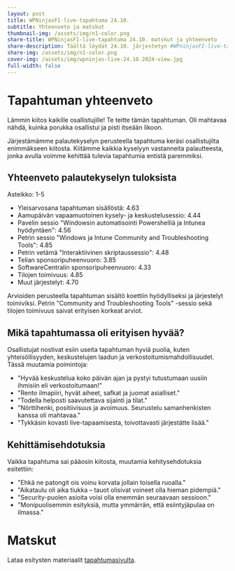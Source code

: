 ```yaml
---
layout: post
title: WPNinjasFI-live-tapahtuma 24.10.
subtitle: Yhteenveto ja matskut
thumbnail-img: /assets/img/n1-color.png
share-title: WPNinjasFI-live-tapahtuma 24.10. matskut ja yhteenveto
share-description: Täältä löydät 24.10. järjestetyn #WPninjasFI-live-tapahtuman jaettavat matkskut sekä yhteenvedon tilaisuudesta 🥷
share-img: /assets/img/n1-color.png
cover-img: /assets/img/wpninjas-live-24.10.2024-view.jpg
full-width: false
--- 
```

# Tapahtuman yhteenveto
Lämmin kiitos kaikille osallistujille! Te teitte tämän tapahtuman. Oli mahtavaa nähdä, kuinka porukka osallistui ja pisti itseään likoon.

Järjestämämme palautekyselyn perusteella tapahtuma keräsi osallistujilta enimmäkseen kiitosta. Kiitämme kaikkia kyselyyn vastanneita palautteesta, jonka avulla voimme kehittää tulevia tapahtumia entistä paremmiksi.

## Yhteenveto palautekyselyn tuloksista
Asteikko: 1-5

- Yleisarvosana tapahtuman sisällöstä: 4.63
- Aamupäivän vapaamuotoinen kysely- ja keskustelusessio: 4.44
- Pavelin sessio "Windowsin automatisointi Powershelliä ja Intunea hyödyntäen": 4.56
- Petrin sessio "Windows ja Intune Community and Troubleshooting Tools": 4.85
- Petrin vetämä "Interaktiivinen skriptaussessio": 4.48
- Telian sponsoripuheenvuoro: 3.85
- SoftwareCentralin sponsoripuheenvuoro: 4.33
- Tilojen toimivuus: 4.85
- Muut järjestelyt: 4.70
  
Arvioiden perusteella tapahtuman sisältö koettiin hyödylliseksi ja järjestelyt toimiviksi. Petrin "Community and Troubleshooting Tools" -sessio sekä tilojen toimivuus saivat erityisen korkeat arviot.

## Mikä tapahtumassa oli erityisen hyvää?
Osallistujat nostivat esiin useita tapahtuman hyviä puolia, kuten yhteisöllisyyden, keskustelujen laadun ja verkostoitumismahdollisuudet. Tässä muutamia poimintoja:

- "Hyvää keskustelua koko päivän ajan ja pystyi tutustumaan uusiin ihmisiin eli verkostoitumaan!"
- "Rento ilmapiiri, hyvät aiheet, safkat ja juomat asialliset."
- "Todella helposti saavutettava sijainti ja tilat."
- "Nörttihenki, positiivisuus ja avoimuus. Seurustelu samanhenkisten kanssa oli mahtavaa."
- "Tykkäsin kovasti live-tapaamisesta, toivottavasti järjestätte lisää."

## Kehittämisehdotuksia
Vaikka tapahtuma sai pääosin kiitosta, muutamia kehitysehdotuksia esitettiin:

- "Ehkä ne patongit ois voinu korvata jollain toisella ruoalla."
- "Aikataulu oli aika tiukka – tauot olisivat voineet olla hieman pidempiä."
- "Security-puolen asioita voisi olla enemmän seuraavaan sessioon."
- "Monipuolisemmin esityksiä, mutta ymmärrän, että esiintyjäpulaa on ilmassa."

# Matskut
Lataa esitysten materiaalit [tapahtumasivulta](../tapahtumat/20241024/live-tapahtuma-24102024/).

